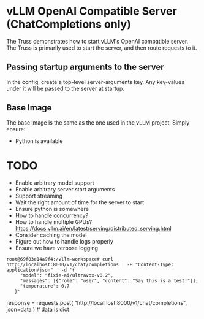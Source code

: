 # vLLM OpenAI Compatible Server (ChatCompletions only)
The Truss demonstrates how to start vLLM's OpenAI compatible server. 
The Truss is primarily used to start the server, and then route requests to it.

## Passing startup arguments to the server
In the config, create a top-level server-arguments key. Any key-values under it will be passed to the server at startup.

## Base Image
The base image is the same as the one used in the vLLM project. Simply ensure:
* Python is available

# TODO
- Enable arbitrary model support
- Enable arbitrary server start arguments
- Support streaming
- Wait the right amount of time for the server to start
- Ensure python is somewhere
- How to handle concurrency?
- How to handle multiple GPUs? https://docs.vllm.ai/en/latest/serving/distributed_serving.html
- Consider caching the model
- Figure out how to handle logs properly
- Ensure we have verbose logging
```
root@69f03e14a9f4:/vllm-workspace# curl http://localhost:8000/v1/chat/completions   -H "Content-Type: application/json"   -d '{
     "model": "fixie-ai/ultravox-v0.2",
     "messages": [{"role": "user", "content": "Say this is a test!"}],
     "temperature": 0.7
   }'
```

response = requests.post( "http://localhost:8000/v1/chat/completions", json=data ) # data is dict